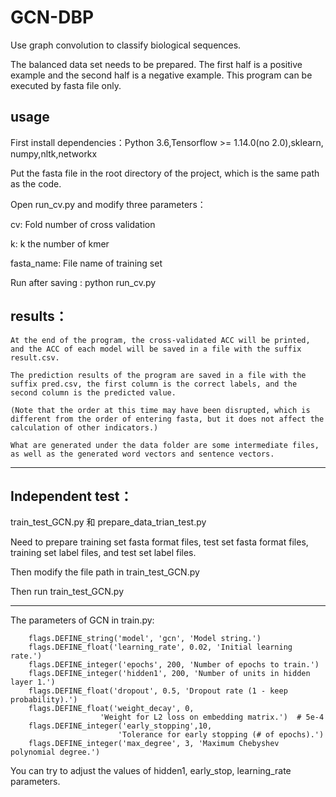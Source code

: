 # GCN-DBP
Use graph convolution to classify biological sequences.

The balanced data set needs to be prepared. The first half is a positive example and the second half is a negative example. This program can be executed by fasta file only.

## usage
 
  First install dependencies：Python 3.6,Tensorflow >= 1.14.0(no 2.0),sklearn, numpy,nltk,networkx
 
  Put the fasta file in the root directory of the project, which is the same path as the code.
 
  Open run_cv.py and modify three parameters：
  
  cv: Fold number of cross validation
  
  k: k the number of kmer
  
  fasta_name: File name of training set
  
  Run after saving : python run_cv.py
 
 ## results：
 
    At the end of the program, the cross-validated ACC will be printed, and the ACC of each model will be saved in a file with the suffix result.csv.
    
    The prediction results of the program are saved in a file with the suffix pred.csv, the first column is the correct labels, and the second column is the predicted value.
    
    (Note that the order at this time may have been disrupted, which is different from the order of entering fasta, but it does not affect the calculation of other indicators.)
    
    What are generated under the data folder are some intermediate files, as well as the generated word vectors and sentence vectors.

-------------------------------------------------------------------------------------

## Independent test：

train_test_GCN.py 和 prepare_data_trian_test.py

Need to prepare training set fasta format files, test set fasta format files, training set label files, and test set label files.

Then modify the file path in train_test_GCN.py

Then run train_test_GCN.py 

----------------------------------------------------------------

The parameters of GCN in train.py:

        flags.DEFINE_string('model', 'gcn', 'Model string.')
        flags.DEFINE_float('learning_rate', 0.02, 'Initial learning rate.')
        flags.DEFINE_integer('epochs', 200, 'Number of epochs to train.')
        flags.DEFINE_integer('hidden1', 200, 'Number of units in hidden layer 1.')
        flags.DEFINE_float('dropout', 0.5, 'Dropout rate (1 - keep probability).')
        flags.DEFINE_float('weight_decay', 0,
                        'Weight for L2 loss on embedding matrix.')  # 5e-4
        flags.DEFINE_integer('early_stopping',10,
                            'Tolerance for early stopping (# of epochs).')
        flags.DEFINE_integer('max_degree', 3, 'Maximum Chebyshev polynomial degree.')

You can try to adjust the values ​​of hidden1, early_stop, learning_rate parameters.
